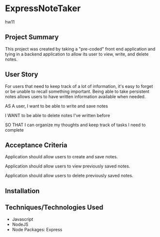 # ExpressNoteTaker
hw11

## Project Summary 
This project was created by taking a "pre-coded" front end application and tying in a backend application to allow its user to view, write, and delete notes. 


## User Story 
For users that need to keep track of a lot of information, it's easy to forget or be unable to recall something important. Being able to take persistent notes allows users to have written information available when needed.

AS A user, I want to be able to write and save notes

I WANT to be able to delete notes I've written before

SO THAT I can organize my thoughts and keep track of tasks I need to complete

## Acceptance Criteria

Application should allow users to create and save notes.

Application should allow users to view previously saved notes.

Application should allow users to delete previously saved notes.

## Installation 




## Techniques/Technologies Used

* Javascript 
* NodeJS
* Node Packages: Express


